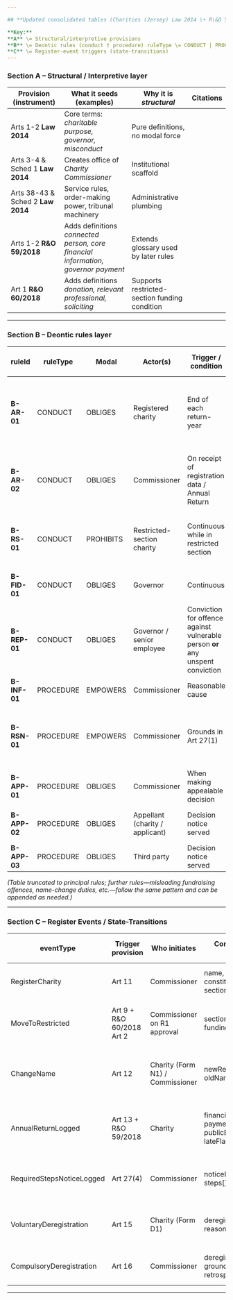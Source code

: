 ```yaml
---

## **Updated consolidated tables (Charities (Jersey) Law 2014 \+ R\&O 59/2018, 60/2018, 144/2019, 102/2020, 27/2025)**

**Key:**  
**A** \= Structural/interpretive provisions  
**B** \= Deontic rules (conduct † procedure) ruleType \= CONDUCT | PROCEDURE  
**C** \= Register-event triggers (state-transitions)  
---
```


### **Section A – Structural / Interpretive layer**

| Provision (instrument) | What it seeds (examples) | Why it is *structural* | Citations |
| ----- | ----- | ----- | ----- |
| Arts 1-2 **Law 2014** | Core terms: *charitable purpose, governor, misconduct* | Pure definitions, no modal force |  |
| Arts 3-4 & Sched 1 **Law 2014** | Creates office of *Charity Commissioner* | Institutional scaffold |  |
| Arts 38-43 & Sched 2 **Law 2014** | Service rules, order-making power, tribunal machinery | Administrative plumbing |  |
| Arts 1-2 **R\&O 59/2018** | Adds definitions *connected person, core financial information, governor payment* | Extends glossary used by later rules |  |
| Art 1 **R\&O 60/2018** | Adds definitions *donation, relevant professional, soliciting* | Supports restricted-section funding condition |  |

---

### **Section B – Deontic rules layer**

| ruleId | ruleType | Modal | Actor(s) | Trigger / condition | Duty / Power / Prohibition | Default sanction / consequence | Citations |
| ----- | ----- | ----- | ----- | ----- | ----- | ----- | ----- |
| **B-AR-01** | CONDUCT | OBLIGES | Registered charity | End of each return-year | File Annual Return **within 2 months** | Late → Commissioner EMPOWERS to issue Required Steps Notice → possible deregistration |  |
| **B-AR-02** | CONDUCT | OBLIGES | Commissioner | On receipt of registration data / Annual Return | Publish extra data columns (financials, governor-payments, public-benefit etc.) | Tribunal appeal |  |
| **B-RS-01** | CONDUCT | PROHIBITS | Restricted-section charity | Continuous while in restricted section | Solicit donations from the public | Breach → refusal of restricted status or enforcement under Art 27 |  |
| **B-FID-01** | CONDUCT | OBLIGES | Governor | Continuous | Act in best interests of charity & beneficiaries | Suspension / removal; offence |  |
| **B-REP-01** | CONDUCT | OBLIGES | Governor / senior employee | Conviction for offence against vulnerable person **or** any unspent conviction | Report to Commissioner ASAP | Suspension / Required Steps Notice / deregistration |  |
| **B-INF-01** | PROCEDURE | EMPOWERS | Commissioner | Reasonable cause | Demand info / attendance (Art 26\) | Non-compliance offence |  |
| **B-RSN-01** | PROCEDURE | EMPOWERS | Commissioner | Grounds in Art 27(1) | Issue Required Steps Notice specifying action \+ deadline (logged) | Non-compliance → deregistration |  |
| **B-APP-01** | PROCEDURE | OBLIGES | Commissioner | When making appealable decision | Serve notice **with reasons \+ last appeal date** | Decision vulnerable if notice absent |  |
| **B-APP-02** | PROCEDURE | OBLIGES | Appellant (charity / applicant) | Decision notice served | Lodge appeal **within 28 days** (charity) | Appeal struck out if late (tribunal may extend) |  |
| **B-APP-03** | PROCEDURE | OBLIGES | Third party | Decision notice served | Lodge appeal **within 56 days** | Same |  |

*(Table truncated to principal rules; further rules—misleading fundraising offences, name-change duties, etc.—follow the same pattern and can be appended as needed.)*

---

### **Section C – Register Events / State-Transitions**

| eventType | Trigger provision | Who initiates | Core data fields written | Effect on Register entry | Citations |
| ----- | ----- | ----- | ----- | ----- | ----- |
| RegisterCharity | Art 11 | Commissioner | name, number, constitution, section=general | New active entry created |  |
| MoveToRestricted | Art 9 \+ R\&O 60/2018 Art 2 | Commissioner on R1 approval | section=restricted; fundingCondition=true | Entry relocated; reduced public fields |  |
| ChangeName | Art 12 | Charity (Form N1) / Commissioner | newRegisteredName, oldNames\[\] | Updates name column; historic name retained |  |
| AnnualReturnLogged | Art 13 \+ R\&O 59/2018 | Charity | financials, paymentsTotals, publicBenefit, lateFlag(bool) | Updates yearly snapshot; flips late if after deadline |  |
| RequiredStepsNoticeLogged | Art 27(4) | Commissioner | noticeId, issueDate, steps\[\], deadline | Notice reference stored under Art 8(3)(k) |  |
| VoluntaryDeregistration | Art 15 | Charity (Form D1) | deregistrationDate, reason | Entry moved to *historic*; number retired |  |
| CompulsoryDeregistration | Art 16 | Commissioner | deregistrationDate, grounds, retrospective? | Same; may be back-dated |  |

---
